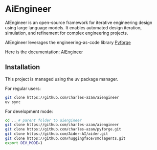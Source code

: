 # AiEngineer

AIEngineer is an open-source framework for iterative engineering design using large language models. It enables automated design iteration, simulation, and refinement for complex engineering projects.

AIEngineer leverages the engineering-as-code library [Pyforge](https://charles-azam.github.io/documentation/Projects/Pyforge/)

Here is the documentation: [AIEngineer](https://charles-azam.github.io/documentation/Projects/AIEngineer/)

## Installation

This project is managed using the uv package manager.

For regular users:

```bash
git clone https://github.com/charles-azam/aiengineer
uv sync
```

For development mode:

```bash
cd .. # parent folder to aiengineer
git clone https://github.com/charles-azam/aiengineer
git clone https://github.com/charles-azam/pyforge.git
git clone https://github.com/Aider-AI/aider.git
git clone https://github.com/huggingface/smolagents.git
export DEV_MODE=1
```
